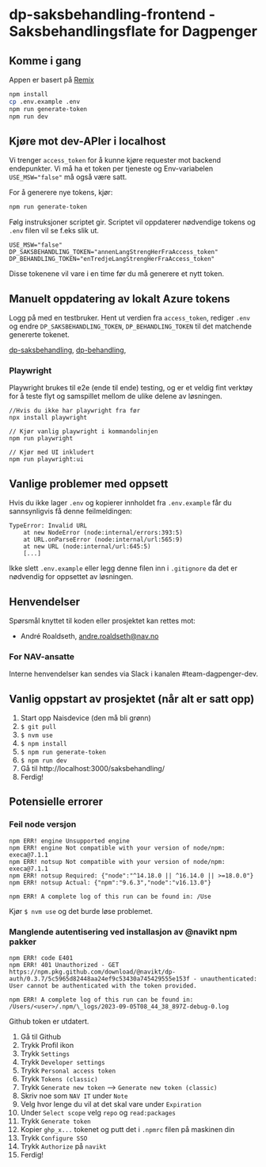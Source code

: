 # dp-saksbehandling-frontend - Saksbehandlingsflate for Dagpenger

## Komme i gang

Appen er basert på [Remix](https://remix.run/docs)

```sh
npm install
cp .env.example .env
npm run generate-token
npm run dev
```

## Kjøre mot dev-APIer i localhost

Vi trenger `access_token` for å kunne kjøre requester mot backend endepunkter. Vi må ha et token per tjeneste og
Env-variabelen `USE_MSW="false"` må også være satt.

For å generere nye tokens, kjør:

```sh
npm run generate-token
```

Følg instruksjoner scriptet gir. Scriptet vil oppdaterer nødvendige tokens og `.env` filen vil se f.eks slik ut.

```
USE_MSW="false"
DP_SAKSBEHANDLING_TOKEN="annenLangStrengHerFraAccess_token"
DP_BEHANDLING_TOKEN="enTredjeLangStrengHerFraAccess_token"
```

Disse tokenene vil vare i en time før du må generere et nytt token.

## Manuelt oppdatering av lokalt Azure tokens

Logg på med en testbruker. Hent ut verdien fra `access_token`, rediger `.env` og
endre `DP_SAKSBEHANDLING_TOKEN`, `DP_BEHANDLING_TOKEN` til det
matchende genererte tokenet.

[dp-saksbehandling](https://azure-token-generator.intern.dev.nav.no/api/obo?aud=dev-gcp.teamdagpenger.dp-saksbehandling),
[dp-behandling](https://azure-token-generator.intern.dev.nav.no/api/obo?aud=dev-gcp.teamdagpenger.dp-behandling),

### Playwright

Playwright brukes til e2e (ende til ende) testing, og er et veldig fint verktøy for å teste flyt og samspillet mellom de
ulike delene av løsningen.

```
//Hvis du ikke har playwright fra før
npx install playwright
```

```
// Kjør vanlig playwright i kommandolinjen
npm run playwright

// Kjør med UI inkludert
npm run playwright:ui
```

## Vanlige problemer med oppsett

Hvis du ikke lager `.env` og kopierer innholdet fra `.env.example` får du sannsynligvis få denne feilmeldingen:

```
TypeError: Invalid URL
    at new NodeError (node:internal/errors:393:5)
    at URL.onParseError (node:internal/url:565:9)
    at new URL (node:internal/url:645:5)
    [...]
```

Ikke slett `.env.example` eller legg denne filen inn i `.gitignore` da det er nødvendig for oppsettet av løsningen.

## Henvendelser

Spørsmål knyttet til koden eller prosjektet kan rettes mot:

- André Roaldseth, andre.roaldseth@nav.no

### For NAV-ansatte

Interne henvendelser kan sendes via Slack i kanalen #team-dagpenger-dev.

## Vanlig oppstart av prosjektet (når alt er satt opp)

1. Start opp Naisdevice (den må bli grønn)
2. `$ git pull`
3. `$ nvm use`
4. `$ npm install`
5. `$ npm run generate-token`
6. `$ npm run dev`
7. Gå til http://localhost:3000/saksbehandling/
8. Ferdig!

## Potensielle errorer

### Feil node versjon

```npm ERR! code EBADENGINE
npm ERR! engine Unsupported engine
npm ERR! engine Not compatible with your version of node/npm: execa@7.1.1
npm ERR! notsup Not compatible with your version of node/npm: execa@7.1.1
npm ERR! notsup Required: {"node":"^14.18.0 || ^16.14.0 || >=18.0.0"}
npm ERR! notsup Actual: {"npm":"9.6.3","node":"v16.13.0"}

npm ERR! A complete log of this run can be found in: /Use
```

Kjør `$ nvm use` og det burde løse problemet.

### Manglende autentisering ved installasjon av @navikt npm pakker

```
npm ERR! code E401
npm ERR! 401 Unauthorized - GET https://npm.pkg.github.com/download/@navikt/dp-auth/0.3.7/5c5965d82448aa24ef9c53430a745429555e153f - unauthenticated: User cannot be authenticated with the token provided.

npm ERR! A complete log of this run can be found in: /Users/<user>/.npm/\_logs/2023-09-05T08_44_38_897Z-debug-0.log
```

Github token er utdatert.

1. Gå til Github
2. Trykk Profil ikon
3. Trykk `Settings`
4. Trykk `Developer settings`
5. Trykk `Personal access token`
6. Trykk `Tokens (classic)`
7. Trykk `Generate new token` --> `Generate new token (classic)`
8. Skriv noe som `NAV IT` under `Note`
9. Velg hvor lenge du vil at det skal vare under `Expiration`
10. Under `Select scope` velg `repo` og `read:packages`
11. Trykk `Generate token`
12. Kopier `ghp_x...` tokenet og putt det i `.npmrc` filen på maskinen din
13. Trykk `Configure SSO`
14. Trykk `Authorize` på `navikt`
15. Ferdig!
